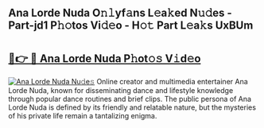 ## Ana Lorde Nuda O𝚗𝚕yf𝚊ns L𝚎a𝚔ed N𝚞𝚍es - Part-jd1 P𝚑𝚘tos Vi𝚍𝚎o - H𝚘𝚝 Part L𝚎a𝚔s UxBUm

# <h2><a href="http://kf0g5m.oniu.top/?m=Ana+Lorde+Nuda">🔗👉 🔴 Ana Lorde Nuda P𝚑ot𝚘𝚜 V𝚒d𝚎o</a></h2>

[![Ana Lorde Nuda Nu𝚍e𝚜](https://i.imgur.com/0qMVB7G.gif)](http://kf0g5m.oniu.top/?m=Ana+Lorde+Nuda)
Online creator and multimedia entertainer Ana Lorde Nuda, known for disseminating dance and lifestyle knowledge through popular dance routines and brief clips. The public persona of Ana Lorde Nuda is defined by its friendly and relatable nature, but the mysteries of his private life remain a tantalizing enigma.  
